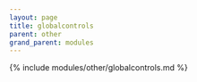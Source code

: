 ```yaml
---
layout: page
title: globalcontrols
parent: other
grand_parent: modules
---
```


{% include modules/other/globalcontrols.md %}
